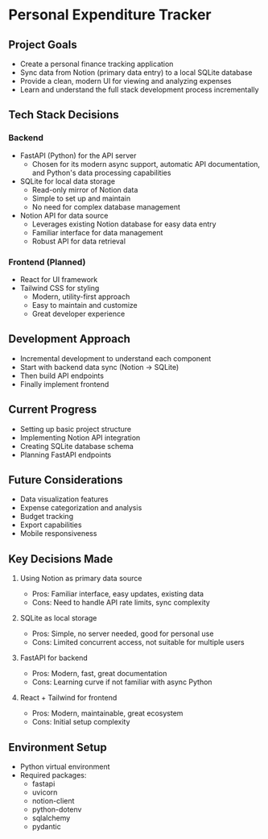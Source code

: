 # Personal Expenditure Tracker

## Project Goals
- Create a personal finance tracking application
- Sync data from Notion (primary data entry) to a local SQLite database
- Provide a clean, modern UI for viewing and analyzing expenses
- Learn and understand the full stack development process incrementally

## Tech Stack Decisions
### Backend
- FastAPI (Python) for the API server
  - Chosen for its modern async support, automatic API documentation, and Python's data processing capabilities
- SQLite for local data storage
  - Read-only mirror of Notion data
  - Simple to set up and maintain
  - No need for complex database management
- Notion API for data source
  - Leverages existing Notion database for easy data entry
  - Familiar interface for data management
  - Robust API for data retrieval

### Frontend (Planned)
- React for UI framework
- Tailwind CSS for styling
  - Modern, utility-first approach
  - Easy to maintain and customize
  - Great developer experience

## Development Approach
- Incremental development to understand each component
- Start with backend data sync (Notion → SQLite)
- Then build API endpoints
- Finally implement frontend

## Current Progress
- Setting up basic project structure
- Implementing Notion API integration
- Creating SQLite database schema
- Planning FastAPI endpoints

## Future Considerations
- Data visualization features
- Expense categorization and analysis
- Budget tracking
- Export capabilities
- Mobile responsiveness

## Key Decisions Made
1. Using Notion as primary data source
   - Pros: Familiar interface, easy updates, existing data
   - Cons: Need to handle API rate limits, sync complexity

2. SQLite as local storage
   - Pros: Simple, no server needed, good for personal use
   - Cons: Limited concurrent access, not suitable for multiple users

3. FastAPI for backend
   - Pros: Modern, fast, great documentation
   - Cons: Learning curve if not familiar with async Python

4. React + Tailwind for frontend
   - Pros: Modern, maintainable, great ecosystem
   - Cons: Initial setup complexity

## Environment Setup
- Python virtual environment
- Required packages:
  - fastapi
  - uvicorn
  - notion-client
  - python-dotenv
  - sqlalchemy
  - pydantic 